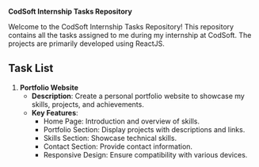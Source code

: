 **CodSoft Internship Tasks Repository**

Welcome to the CodSoft Internship Tasks Repository! This repository contains all the tasks assigned to me during my internship at CodSoft. The projects are primarily developed using ReactJS.

## Task List

1. **Portfolio Website**
   - **Description**: Create a personal portfolio website to showcase my skills, projects, and achievements.
   - **Key Features**:
     - Home Page: Introduction and overview of skills.
     - Portfolio Section: Display projects with descriptions and links.
     - Skills Section: Showcase technical skills.
     - Contact Section: Provide contact information.
     - Responsive Design: Ensure compatibility with various devices.
   

